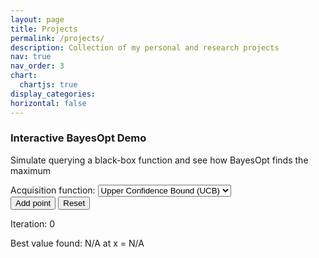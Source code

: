 ```yaml
---
layout: page
title: Projects
permalink: /projects/
description: Collection of my personal and research projects
nav: true
nav_order: 3
chart:
  chartjs: true
display_categories:
horizontal: false
---
```


<!-- pages/projects.md -->

<div class="bayesian-optimization-demo mb-5">
  <h3>Interactive BayesOpt Demo</h3>
  <p>Simulate querying a black-box function and see how BayesOpt finds the maximum</p>
  <canvas id="bayesianOptimizationChart"></canvas>
  
  <div class="form-group mt-3">
    <label for="acquisitionFunctionSelect">Acquisition function:</label>
    <select class="form-control" id="acquisitionFunctionSelect">
      <option value="UCB" selected>Upper Confidence Bound (UCB)</option>
      <option value="EI">Expected Improvement (EI)</option>
      <option value="TS">Thompson Sampling (TS)</option>
    </select>
  </div>

  <div class="mt-3">
    <button id="addSamplePoint" class="btn btn-primary">Add point</button>
    <button id="resetDemoButton" class="btn btn-secondary ml-2">Reset</button>
  </div>

  <p class="mt-2">Iteration: <span id="iterationCount">0</span></p>
  <p>Best value found: <span id="bestValue">N/A</span> at x = <span id="bestX">N/A</span></p>
</div>

<script src="{{ '/assets/js/bayesian-optimization-demo.js' | relative_url }}"></script>